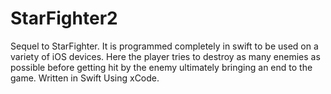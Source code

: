 # StarFighter2
Sequel to StarFighter. It is programmed completely in swift to be used on a variety of iOS devices. Here the player tries to destroy as many enemies as possible before getting hit by the enemy ultimately bringing an end to the game. Written in Swift Using xCode.
